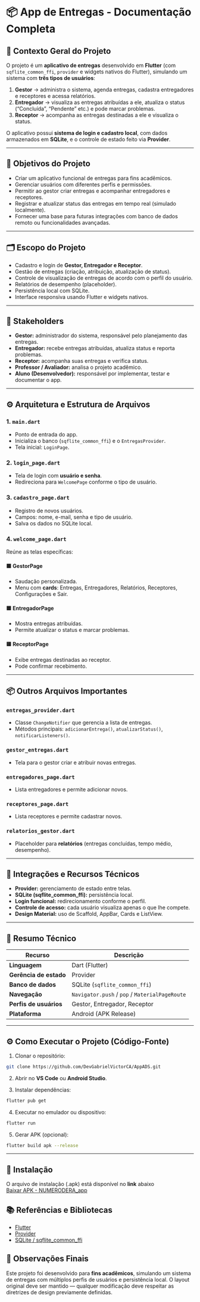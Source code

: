 # 📦 App de Entregas - Documentação Completa

## 🧭 Contexto Geral do Projeto

O projeto é um **aplicativo de entregas** desenvolvido em **Flutter** (com `sqflite_common_ffi`, `provider` e widgets nativos do Flutter), simulando um sistema com **três tipos de usuários**:

1. **Gestor** → administra o sistema, agenda entregas, cadastra entregadores e receptores e acessa relatórios.
2. **Entregador** → visualiza as entregas atribuídas a ele, atualiza o status (“Concluída”, “Pendente” etc.) e pode marcar problemas.
3. **Receptor** → acompanha as entregas destinadas a ele e visualiza o status.

O aplicativo possui **sistema de login e cadastro local**, com dados armazenados em **SQLite**, e o controle de estado feito via **Provider**.

---

## 🎯 Objetivos do Projeto

- Criar um aplicativo funcional de entregas para fins acadêmicos.
- Gerenciar usuários com diferentes perfis e permissões.
- Permitir ao gestor criar entregas e acompanhar entregadores e receptores.
- Registrar e atualizar status das entregas em tempo real (simulado localmente).
- Fornecer uma base para futuras integrações com banco de dados remoto ou funcionalidades avançadas.

---

## 🗂 Escopo do Projeto

- Cadastro e login de **Gestor, Entregador e Receptor**.
- Gestão de entregas (criação, atribuição, atualização de status).
- Controle de visualização de entregas de acordo com o perfil do usuário.
- Relatórios de desempenho (placeholder).
- Persistência local com SQLite.
- Interface responsiva usando Flutter e widgets nativos.

---

## 👥 Stakeholders

- **Gestor:** administrador do sistema, responsável pelo planejamento das entregas.
- **Entregador:** recebe entregas atribuídas, atualiza status e reporta problemas.
- **Receptor:** acompanha suas entregas e verifica status.
- **Professor / Avaliador:** analisa o projeto acadêmico.
- **Aluno (Desenvolvedor):** responsável por implementar, testar e documentar o app.

---

## ⚙ Arquitetura e Estrutura de Arquivos

### 1. `main.dart`
- Ponto de entrada do app.
- Inicializa o banco (`sqflite_common_ffi`) e o `EntregasProvider`.
- Tela inicial: `LoginPage`.

### 2. `login_page.dart`
- Tela de login com **usuário e senha**.
- Redireciona para `WelcomePage` conforme o tipo de usuário.

### 3. `cadastro_page.dart`
- Registro de novos usuários.
- Campos: nome, e-mail, senha e tipo de usuário.
- Salva os dados no SQLite local.

### 4. `welcome_page.dart`
Reúne as telas específicas:

#### 🟩 GestorPage
- Saudação personalizada.
- Menu com **cards**: Entregas, Entregadores, Relatórios, Receptores, Configurações e Sair.

#### 🟦 EntregadorPage
- Mostra entregas atribuídas.
- Permite atualizar o status e marcar problemas.

#### 🟨 ReceptorPage
- Exibe entregas destinadas ao receptor.
- Pode confirmar recebimento.

---

## 📦 Outros Arquivos Importantes

### `entregas_provider.dart`
- Classe `ChangeNotifier` que gerencia a lista de entregas.
- Métodos principais: `adicionarEntrega()`, `atualizarStatus()`, `notificarListeners()`.

### `gestor_entregas.dart`
- Tela para o gestor criar e atribuir novas entregas.

### `entregadores_page.dart`
- Lista entregadores e permite adicionar novos.

### `receptores_page.dart`
- Lista receptores e permite cadastrar novos.

### `relatorios_gestor.dart`
- Placeholder para **relatórios** (entregas concluídas, tempo médio, desempenho).

---

## 🔗 Integrações e Recursos Técnicos

- **Provider:** gerenciamento de estado entre telas.
- **SQLite (sqflite_common_ffi):** persistência local.
- **Login funcional:** redirecionamento conforme o perfil.
- **Controle de acesso:** cada usuário visualiza apenas o que lhe compete.
- **Design Material:** uso de Scaffold, AppBar, Cards e ListView.

---

## 🧠 Resumo Técnico

| Recurso | Descrição |
|----------|------------|
| **Linguagem** | Dart (Flutter) |
| **Gerência de estado** | Provider |
| **Banco de dados** | SQLite (`sqflite_common_ffi`) |
| **Navegação** | `Navigator.push` / `pop` / `MaterialPageRoute` |
| **Perfis de usuários** | Gestor, Entregador, Receptor |
| **Plataforma** | Android (APK Release) |

---

## ⚙ Como Executar o Projeto (Código-Fonte)

1. Clonar o repositório:

```bash
git clone https://github.com/DevGabrielVictorCA/AppADS.git
```

2. Abrir no **VS Code** ou **Android Studio**.

3. Instalar dependências:

```bash
flutter pub get
```

4. Executar no emulador ou dispositivo:

```bash
flutter run
```

5. Gerar APK (opcional):

```bash
flutter build apk --release
```
---

## 📲 Instalação
O arquivo de instalação (.apk) está disponível no **link** abaixo
<br>
[Baixar APK - NUMERODERA_app](https://drive.google.com/drive/folders/1GRjiTVj5SeCedAhp7mAcaKxNR0EcGqrh?usp=sharing)


## 📚 Referências e Bibliotecas

* [Flutter](https://flutter.dev/)
* [Provider](https://pub.dev/packages/provider)
* [SQLite / sqflite_common_ffi](https://pub.dev/packages/sqflite_common_ffi)

## 🧩 Observações Finais

Este projeto foi desenvolvido para **fins acadêmicos**, simulando um sistema de entregas com múltiplos perfis de usuários e persistência local.
O layout original deve ser mantido — qualquer modificação deve respeitar as diretrizes de design previamente definidas.